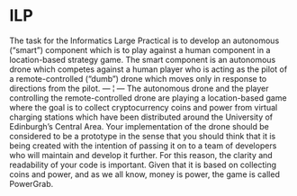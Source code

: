 # ILP
The task for the Informatics Large Practical is to develop an autonomous (“smart”) component which is
to play against a human component in a location-based strategy game. The smart component is an autonomous drone which competes against a human player who is acting as the pilot of a remote-controlled
(“dumb”) drone which moves only in response to directions from the pilot.
                                                         — ¦ —
The autonomous drone and the player controlling the remote-controlled drone are playing a location-based
game where the goal is to collect cryptocurrency coins and power from virtual charging stations which have
been distributed around the University of Edinburgh’s Central Area. Your implementation of the drone
should be considered to be a prototype in the sense that you should think that it is being created with the
intention of passing it on to a team of developers who will maintain and develop it further. For this reason,
the clarity and readability of your code is important. Given that it is based on collecting coins and power,
and as we all know, money is power, the game is called PowerGrab.
